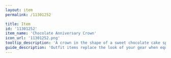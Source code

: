 ```yaml
---
layout: item
permalink: /11301252

title: Item
id: '11301252'
item_name: 'Chocolate Anniversary Crown'
icon_url: '11301252.png'
tooltip_description: 'A crown in the shape of a sweet chocolate cake specially made for MapleStory 2''s first anniversary.'
guide_description: 'Outfit items replace the look of your gear when equipped.'
---
```

